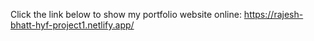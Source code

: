 Click the link below to show my portfolio website online:
https://rajesh-bhatt-hyf-project1.netlify.app/
